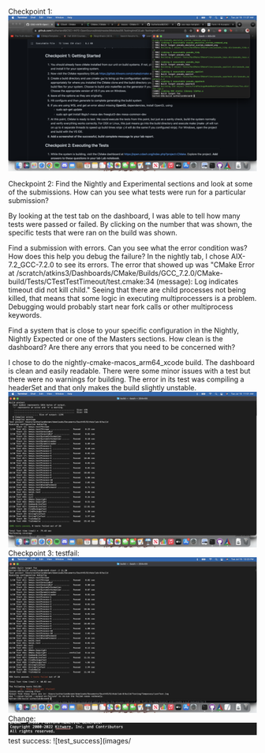 Checkpoint 1:
![check1](images/buildComplete.png)

Checkpoint 2: Find the Nightly and Experimental sections and look at some of the submissions. How can you see what tests were run for a particular submission?

By looking at the test tab on the dashboard, I was able to tell how many tests were passed or failed. 
By clicking on the number that was shown, the specific tests that were ran on the build was shown. 


Find a submission with errors. Can you see what the error condition was? How does this help you debug the failure?
In the nightly tab, I chose AIX-7.2_GCC-7.2.0 to see its errors. The error that showed up was "CMake Error at 
/scratch/atkins3/Dashboards/CMake/Builds/GCC_7.2.0/CMake-build/Tests/CTestTestTimeout/test.cmake:34 (message): Log indicates timeout did not kill child."
Seeing that there are child processes not being killed, that means that some logic in executing multiprocessers is a problem. 
Debugging would probably start near fork calls or other multiprocess keywords. 

Find a system that is close to your specific configuration in the Nightly, Nightly Expected or one of the Masters sections. 
How clean is the dashboard? Are there any errors that you need to be concerned with? 

I chose to do the nightly-cmake-macos_arm64_xcode build. The dashboard is clean and easily readable. There were some minor issues with a test but 
there were no warnings for building. The error in its test 
was compiling a headerSet and that only makes the build slightly unstable.
![check2](images/testComplete.png)
Checkpoint 3:
testfail: ![testFail](images/testfail.png)
Change: ![change](images/change.png)
test success: ![test_success](images/



 

